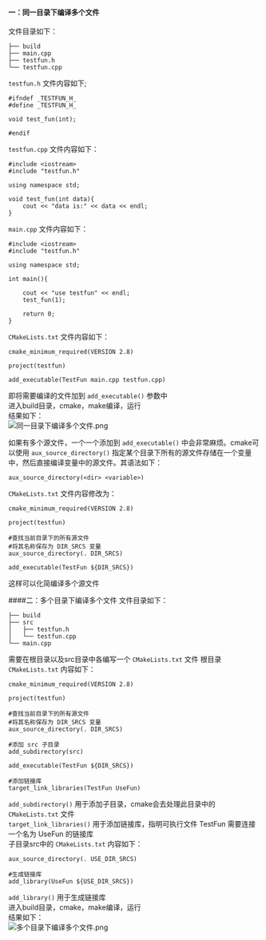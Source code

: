 #### 一：同一目录下编译多个文件
文件目录如下：
```
├── build
├── main.cpp
├── testfun.h
└── testfun.cpp
```
`testfun.h` 文件内容如下;
```
#ifndef _TESTFUN_H_
#define _TESTFUN_H_

void test_fun(int);

#endif
```
`testfun.cpp` 文件内容如下：
```
#include <iostream>
#include "testfun.h"

using namespace std;

void test_fun(int data){
    cout << "data is:" << data << endl;
}
```
`main.cpp` 文件内容如下：
```
#include <iostream>
#include "testfun.h"

using namespace std;

int main(){

    cout << "use testfun" << endl;
    test_fun(1);
    
    return 0;
}
```
`CMakeLists.txt` 文件内容如下：
```
cmake_minimum_required(VERSION 2.8)

project(testfun)

add_executable(TestFun main.cpp testfun.cpp)
```

即将需要编译的文件加到 `add_executable()` 参数中  
进入build目录，cmake，make编译，运行  
结果如下：  
![同一目录下编译多个文件.png](https://upload-images.jianshu.io/upload_images/22192996-89e15aae7faf9497.png?imageMogr2/auto-orient/strip%7CimageView2/2/w/1240)

如果有多个源文件，一个一个添加到 `add_executable()` 中会非常麻烦。cmake可以使用 `aux_source_directory()` 指定某个目录下所有的源文件存储在一个变量中，然后直接编译变量中的源文件。其语法如下：
```
aux_source_directory(<dir> <variable>)
```
`CMakeLists.txt` 文件内容修改为：
```
cmake_minimum_required(VERSION 2.8)

project(testfun)

#查找当前目录下的所有源文件
#将其名称保存为 DIR_SRCS 变量
aux_source_directory(. DIR_SRCS)

add_executable(TestFun ${DIR_SRCS})
```
这样可以化简编译多个源文件

####二：多个目录下编译多个文件
文件目录如下：
```
├── build
├── src
│   ├── testfun.h
│   └── testfun.cpp
└── main.cpp
```
需要在根目录以及src目录中各编写一个 `CMakeLists.txt` 文件
根目录 `CMakeLists.txt` 内容如下：
```
cmake_minimum_required(VERSION 2.8)

project(testfun)

#查找当前目录下的所有源文件
#将其名称保存为 DIR_SRCS 变量
aux_source_directory(. DIR_SRCS)

#添加 src 子目录
add_subdirectory(src)

add_executable(TestFun ${DIR_SRCS})

#添加链接库
target_link_libraries(TestFun UseFun)
``` 
`add_subdirectory()` 用于添加子目录，cmake会去处理此目录中的 `CMakeLists.txt` 文件  
`target_link_libraries()` 用于添加链接库，指明可执行文件 TestFun 需要连接一个名为 UseFun 的链接库  
子目录src中的 `CMakeLists.txt` 内容如下：
```
aux_source_directory(. USE_DIR_SRCS)

#生成链接库
add_library(UseFun ${USE_DIR_SRCS})
```
`add_library()` 用于生成链接库  
进入build目录，cmake，make编译，运行  
结果如下：  
![多个目录下编译多个文件.png](https://upload-images.jianshu.io/upload_images/22192996-8dcf804f08520d00.png?imageMogr2/auto-orient/strip%7CimageView2/2/w/1240)
